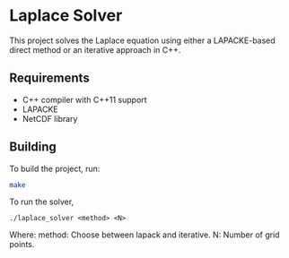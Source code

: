 # Laplace Solver

This project solves the Laplace equation using either a LAPACKE-based direct method or an iterative approach in C++.

## Requirements

- C++ compiler with C++11 support
- LAPACKE
- NetCDF library

## Building

To build the project, run:

```bash
make
```
To run the solver,

```./laplace_solver <method> <N>```

Where:
method: Choose between lapack and iterative. 
N: Number of grid points.
